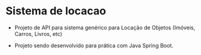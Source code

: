# Sistema de locacao

- Projeto de API para sistema genérico para Locação de Objetos (Imóveis, Carros, Livros, etc)

- Projeto sendo desenvolvido para prática com Java Spring Boot.
